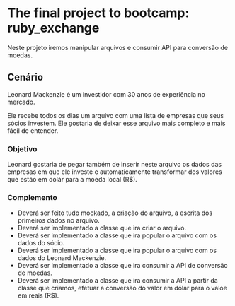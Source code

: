 # The final project to bootcamp: ruby_exchange

Neste projeto iremos manipular arquivos e consumir API para conversão de moedas.

## Cenário

Leonard Mackenzie é um investidor com 30 anos de experiência no mercado.

Ele recebe todos os dias um arquivo com uma lista de empresas que seus sócios investem. Ele gostaria de deixar esse arquivo mais completo e mais fácil de entender.

### Objetivo

Leonard gostaria de pegar também de inserir neste arquivo os dados das empresas em que ele investe e automaticamente transformar dos valores que estão em dolár para a moeda local (R$).

### Complemento

- Deverá ser feito tudo mockado, a criação do arquivo, a escrita dos primeiros dados no arquivo.
- Deverá ser implementado a classe que ira criar o arquivo.
- Deverá ser implementado a classe que ira popular o arquivo com os dados do sócio.
- Deverá ser implementado a classe que ira popular o arquivo com os dados do Leonard Mackenzie.
- Deverá ser implementado a classe que ira consumir a API de conversão de moedas.
- Deverá ser implementado a classe que ira consumir a API a partir da classe que criamos, efetuar a conversão do valor em dólar para o valoe em reais (R$).
